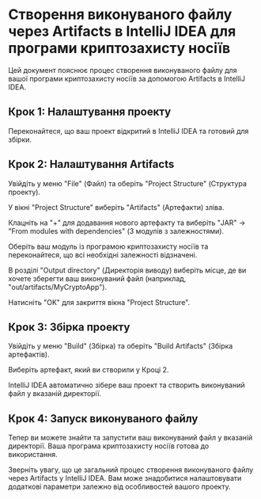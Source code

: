 # Створення виконуваного файлу через Artifacts в IntelliJ IDEA для програми криптозахисту носіїв

Цей документ пояснює процес створення виконуваного файлу для вашої програми криптозахисту носіїв за допомогою Artifacts в IntelliJ IDEA.

## Крок 1: Налаштування проекту
Переконайтеся, що ваш проект відкритий в IntelliJ IDEA та готовий для збірки.

## Крок 2: Налаштування Artifacts
Увійдіть у меню "File" (Файл) та оберіть "Project Structure" (Структура проекту).

У вікні "Project Structure" виберіть "Artifacts" (Артефакти) зліва.

Клацніть на "+" для додавання нового артефакту та виберіть "JAR" -> "From modules with dependencies" (З модулів з залежностями).

Оберіть ваш модуль із програмою криптозахисту носіїв та переконайтеся, що всі необхідні залежності відзначені.

В розділі "Output directory" (Директорія виводу) виберіть місце, де ви хочете зберегти ваш виконуваний файл (наприклад, "out/artifacts/MyCryptoApp").

Натисніть "OK" для закриття вікна "Project Structure".

## Крок 3: Збірка проекту
Увійдіть у меню "Build" (Збірка) та оберіть "Build Artifacts" (Збірка артефактів).

Виберіть артефакт, який ви створили у Кроці 2.

IntelliJ IDEA автоматично зібере ваш проект та створить виконуваний файл у вказаній директорії.

## Крок 4: Запуск виконуваного файлу
Тепер ви можете знайти та запустити ваш виконуваний файл у вказаній директорії. Ваша програма криптозахисту носіїв готова до використання.

Зверніть увагу, що це загальний процес створення виконуваного файлу через Artifacts у IntelliJ IDEA. Вам може знадобитися налаштовувати додаткові параметри залежно від особливостей вашого проекту.

